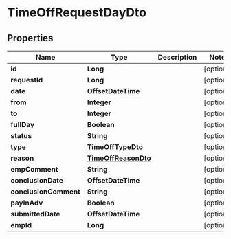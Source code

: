 

# TimeOffRequestDayDto


## Properties

| Name | Type | Description | Notes |
|------------ | ------------- | ------------- | -------------|
|**id** | **Long** |  |  [optional] |
|**requestId** | **Long** |  |  [optional] |
|**date** | **OffsetDateTime** |  |  [optional] |
|**from** | **Integer** |  |  [optional] |
|**to** | **Integer** |  |  [optional] |
|**fullDay** | **Boolean** |  |  [optional] |
|**status** | **String** |  |  [optional] |
|**type** | [**TimeOffTypeDto**](TimeOffTypeDto.md) |  |  [optional] |
|**reason** | [**TimeOffReasonDto**](TimeOffReasonDto.md) |  |  [optional] |
|**empComment** | **String** |  |  [optional] |
|**conclusionDate** | **OffsetDateTime** |  |  [optional] |
|**conclusionComment** | **String** |  |  [optional] |
|**payInAdv** | **Boolean** |  |  [optional] |
|**submittedDate** | **OffsetDateTime** |  |  [optional] |
|**empId** | **Long** |  |  [optional] |



